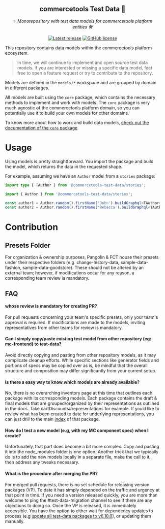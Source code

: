 <h2 align="center">commercetools Test Data 🤖</h2>
<p align="center">
  <i>✨ Monorepository with test data models for commercetools platform entities 🛠</i>
</p>
<p align="center">
  <a href="https://github.com/commercetools/test-data/releases"><img src="https://badgen.net/github/release/commercetools/test-data" alt="Latest release" /></a> <a href="https://github.com/commercetools/test-data/blob/master/LICENSE"><img src="https://badgen.net/github/license/commercetools/test-data" alt="GitHub license" /></a>
</p>

This repository contains data models within the commercetools platform ecosystem.

> In time, we will continue to implement and open source test data models. If you are interested or missing a specific data model, feel free to open a feature request or try to contribute to the repository.

Models are defined in the `models/*` workspace and are grouped by domain in different packages.

All models are built using the `core` package, which contains the necessary methods to implement and work with models. The `core` package is very much agnostic of the commercetools platform domain, so you can potentially use it to build your own models for other domains.

To know more about how to work and build data models, [check out the documentation of the `core` package](./core).

# Usage

Using models is pretty straightforward. You import the package and build the model, which returns the data in the requested shape.

For example, assuming we have an `Author` model from a `stories` package:

```ts
import type { TAuthor } from '@commercetools-test-data/stories';

import { Author } from '@commercetools-test-data/stories';

const author1 = Author.random().firstName('John').buildGraphql<TAuthor>();
const author2 = Author.random().firstName('Rebecca').buildGraphql<TAuthor>();
```

# Contribution

## Presets Folder

For organization & ownership purposes, Pangolin & FCT house their presets under their respective folders (e.g. change-history-data, sample-data-fashion, sample-data-goodstore). These should not be altered by an external team; however, if modifications occur for any reason, a corresponding team review is mandatory.

## FAQ

#### whose review is mandatory for creating PR?

For pull requests concerning your team's specific presets, only your team's approval is required. If modifications are made to the models, inviting representatives from other teams for review is mandatory.
#### Can I simply copy/paste existing test model from other repository (eg: mc-frontend) to test-data?

Avoid directly copying and pasting from other repository models, as it may complicate cleanup efforts. While specific sections like generator fields and portions of specs may be copied over as is, be mindful that the overall structure and composition may differ significantly from your current setup.
#### Is there a easy way to know which models are already available?

No, there is no overarching inventory page at this time that outlines each package with its corresponding models.
Each package contains the draft & final models that are grouped/organized by their representations as outlined in the docs.
Take cartDiscounts#representations for example. If you’d like to review what has been created to date for underlying representations, you can just drill to the main [index](https://github.com/commercetools/test-data/blob/main/models/cart-discount/src/index.ts) of that package.

#### How do I test a new model (e.g, with my MC component spec) when I create?

Unfortunately, that part does become a bit more complex.
Copy and pasting it into the node_modules folder is one option.
Another trick that we typically do is to add the new models locally in a separate file, make the call to it, then address any tweaks necessary.

#### What is the procedure after merging the PR?

For merged pull requests, there is no set schedule for releasing version packages (VP). To date it has simply depended on the traffic and urgency at that point in time. 
If you need a version released quickly, you are more than welcome to ping the #test-data-migration channel to see if there are any objections to doing so. 
Once the VP is released, it is immediately accessible. You have the option to either wait for dependency updates to process (e.g [update all test-data packages to v6.10.0](https://github.com/commercetools/merchant-center-frontend/pull/16069)), or updating them manually.
